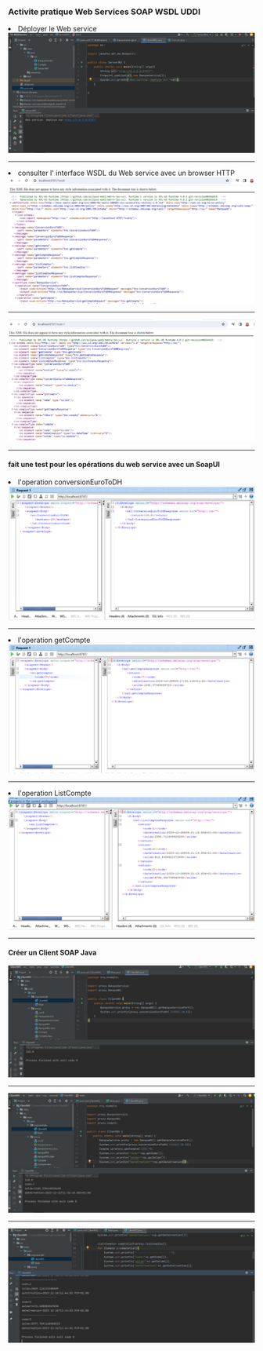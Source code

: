 <h3> Activite pratique Web Services SOAP WSDL UDDI</h3>
<li> Déployer le Web service</li>
<img src="captures/1.PNG">
<hr>
<li>consulter l' interface WSDL du Web service avec un browser HTTP</li>
<img src="captures/2.PNG">
<hr>
<img src="captures/3.PNG">
<hr>
<h4>fait une test pour  les opérations du web service avec un SoapUI</h4>
<li> l'operation conversionEuroToDH</li>

<img src="captures/4.PNG">
<hr>
<li> l'operation getCompte</li>
<img src="captures/5.PNG">
<hr>
<li> l'operation ListCompte </li>
<img src="captures/6.PNG">

<hr>
<h4>Créer un Client SOAP Java</h4>
<img src="captures/7.PNG">
<hr>
<img src="captures/8.PNG">
<hr>
<img src="captures/9.PNG">

